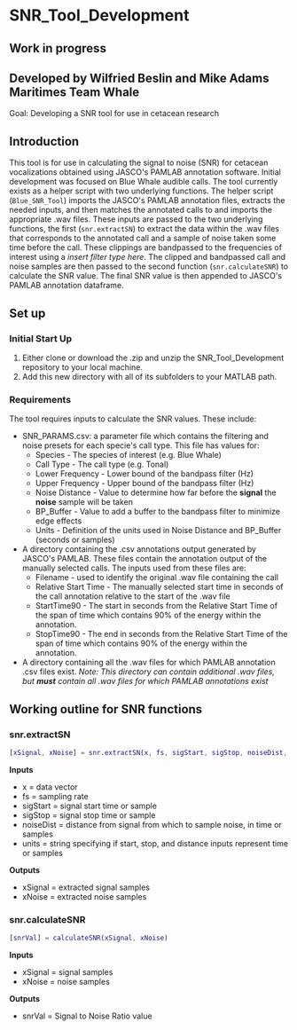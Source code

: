 # SNR_Tool_Development
## Work in progress  
Developed by Wilfried Beslin and Mike Adams  
Maritimes Team Whale
-------------------
Goal: Developing a SNR tool for use in cetacean research

## Introduction
This tool is for use in calculating the signal to noise (SNR) for cetacean vocalizations obtained using JASCO's PAMLAB annotation software.
Initial development was focused on Blue Whale audible calls. The tool currently exists as a helper script with two underlying functions. The helper script (`Blue_SNR_Tool`) imports the JASCO's PAMLAB annotation files, extracts the needed inputs, and then matches the annotated calls to and imports the appropriate .wav files. These inputs are passed to the two underlying functions, the first (`snr.extractSN`) to extract the data within the .wav files that corresponds to the annotated call and a sample of noise taken some time before the call. These clippings are bandpassed to the frequencies of interest using a *insert filter type here*. The clipped and bandpassed call and noise samples are then passed to the second function (`snr.calculateSNR`) to calculate the SNR value. The final SNR value is then appended to JASCO's PAMLAB annotation dataframe.  

## Set up

### Initial Start Up
1) Either clone or download the .zip and unzip the SNR_Tool_Development repository to your local machine.
2) Add this new directory with all of its subfolders to your MATLAB path.
### Requirements

The tool requires inputs to calculate the SNR values. These include:
  -  SNR_PARAMS.csv: a parameter file which contains the filtering and noise presets for each specie's call type. This file has values for:
      - Species - The species of interest (e.g. Blue Whale)
      - Call Type - The call type (e.g. Tonal) 
      - Lower Frequency - Lower bound of the bandpass filter (Hz)
      - Upper Frequency - Upper bound of the bandpass filter (Hz)
      - Noise Distance - Value to determine how far before the **signal** the **noise** sample will be taken
      - BP_Buffer - Value to add a buffer to the bandpass filter to minimize edge effects
      - Units - Definition of the units used in Noise Distance and BP_Buffer (seconds or samples)
- A directory containing the .csv annotations output generated by JASCO's PAMLAB. These files contain the annotation output of the manually selected calls. The inputs used from these files are:
  - Filename - used to identify the original .wav file containing the call
  - Relative Start Time - The manually selected start time in seconds of the call annotation relative to the start of the .wav file
  - StartTime90 - The start in seconds from the Relative Start Time of the span of time which contains 90% of the energy within the annotation.
  - StopTime90 -  The end in seconds from the Relative Start Time of the span of time which contains 90% of the energy within the annotation.
- A directory containing all the .wav files for which PAMLAB annotation .csv files exist. *Note: This directory can contain additional .wav files, but **must** contain all .wav files for which PAMLAB annotations exist*   

## Working outline for SNR functions

### **snr.extractSN**
```matlab
[xSignal, xNoise] = snr.extractSN(x, fs, sigStart, sigStop, noiseDist, units)
```
**Inputs**
- x = data vector
- fs = sampling rate
- sigStart = signal start time or sample
- sigStop = signal stop time or sample
- noiseDist = distance from signal from which to sample noise, in time or samples
- units = string specifying if start, stop, and distance inputs represent time or samples

**Outputs**
- xSignal = extracted signal samples
- xNoise = extracted noise samples

### **snr.calculateSNR**
```matlab
[snrVal] = calculateSNR(xSignal, xNoise)
```
**Inputs**
- xSignal = signal samples
- xNoise = noise samples

**Outputs**
- snrVal = Signal to Noise Ratio value